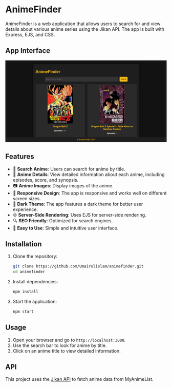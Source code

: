 # AnimeFinder

AnimeFinder is a web application that allows users to search for and view details about various anime series using the Jikan API. The app is built with Express, EJS, and CSS.

## App Interface

![Anime-finder](./public/images/anime-finder.png)

## Features

- 🌟 **Search Anime**: Users can search for anime by title.
- 📝 **Anime Details**: View detailed information about each anime, including episodes, score, and synopsis.
- 📷 **Anime Images**: Display images of the anime.
- 🔄 **Responsive Design**: The app is responsive and works well on different screen sizes.
- 🌙 **Dark Theme**: The app features a dark theme for better user experience.
- ⚙️ **Server-Side Rendering**: Uses EJS for server-side rendering.
- 🔍 **SEO Friendly**: Optimized for search engines.
- 🔧 **Easy to Use**: Simple and intuitive user interface.

## Installation

1. Clone the repository:

   ```bash
   git clone https://github.com/Umairulislam/animefinder.git
   cd animefinder
   ```

2. Install dependencies:

   ```bash
   npm install
   ```

3. Start the application:
   ```bash
   npm start
   ```

## Usage

1. Open your browser and go to `http://localhost:3000`.
2. Use the search bar to look for anime by title.
3. Click on an anime title to view detailed information.

## API

This project uses the [Jikan API](https://jikan.moe/) to fetch anime data from MyAnimeList.
